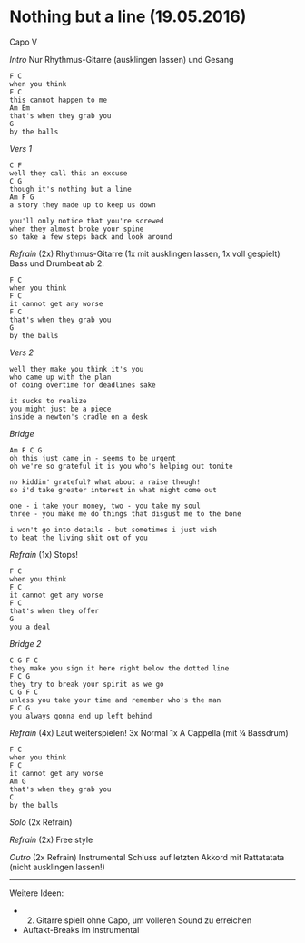 Nothing but a line (19.05.2016)
===============================

Capo V

*Intro*
Nur Rhythmus-Gitarre (ausklingen lassen) und Gesang

	F C
	when you think
	F C
	this cannot happen to me
	Am Em
	that's when they grab you
	G
	by the balls

*Vers 1*

	C F
	well they call this an excuse
	C G
	though it's nothing but a line
	Am F G
	a story they made up to keep us down

	you'll only notice that you're screwed
	when they almost broke your spine
	so take a few steps back and look around

*Refrain* (2x)
Rhythmus-Gitarre (1x mit ausklingen lassen, 1x voll gespielt)
Bass und Drumbeat ab 2.

	F C
	when you think
	F C
	it cannot get any worse
	F C
	that's when they grab you
	G
	by the balls

*Vers 2*

	well they make you think it's you
	who came up with the plan
	of doing overtime for deadlines sake

	it sucks to realize
	you might just be a piece
	inside a newton's cradle on a desk

*Bridge*

	Am F C G
	oh this just came in - seems to be urgent
	oh we're so grateful it is you who's helping out tonite

	no kiddin' grateful? what about a raise though!
	so i'd take greater interest in what might come out

	one - i take your money, two - you take my soul
	three - you make me do things that disgust me to the bone

	i won't go into details - but sometimes i just wish
	to beat the living shit out of you

*Refrain* (1x)
Stops!

	F C
	when you think
	F C
	it cannot get any worse
	F C
	that's when they offer
	G
	you a deal

*Bridge 2*

	C G F C
	they make you sign it here right below the dotted line
	F C G
	they try to break your spirit as we go
	C G F C
	unless you take your time and remember who's the man
	F C G
	you always gonna end up left behind

*Refrain* (4x)
Laut weiterspielen!
3x Normal
1x A Cappella (mit ¼ Bassdrum)

	F C
	when you think
	F C
	it cannot get any worse
	Am G
	that's when they grab you
	C
	by the balls

*Solo* (2x Refrain)

*Refrain* (2x)
Free style

*Outro* (2x Refrain)
Instrumental
Schluss auf letzten Akkord mit Rattatatata (nicht ausklingen lassen!)

----

Weitere Ideen:
* 2. Gitarre spielt ohne Capo, um volleren Sound zu erreichen
* Auftakt-Breaks im Instrumental
